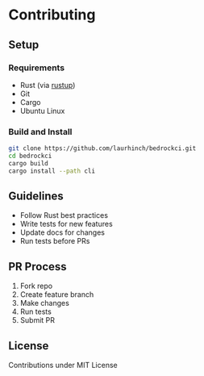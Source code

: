# Contributing

## Setup

### Requirements

- Rust (via [rustup](https://rustup.rs))
- Git
- Cargo
- Ubuntu Linux

### Build and Install

```sh
git clone https://github.com/laurhinch/bedrockci.git
cd bedrockci
cargo build
cargo install --path cli
```

## Guidelines

- Follow Rust best practices
- Write tests for new features
- Update docs for changes
- Run tests before PRs

## PR Process

1. Fork repo
2. Create feature branch
3. Make changes
4. Run tests
5. Submit PR

## License

Contributions under MIT License 